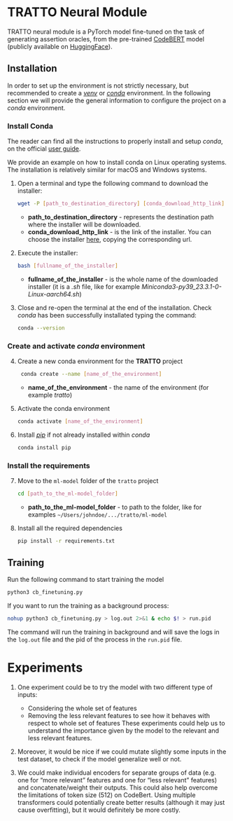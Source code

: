 # TRATTO Neural Module

TRATTO neural module is a PyTorch model fine-tuned on the task of generating assertion oracles, from the pre-trained
[CodeBERT](https://huggingface.co/microsoft/codebert-base) model (publicly available on [HuggingFace](https://huggingface.co/)).

## Installation

In order to set up the environment is not strictly necessary, but recommended to create a [_venv_](https://docs.python.org/3/library/venv.html)
or [_conda_](https://docs.conda.io/en/latest/) environment.
In the following section we will provide the general information to configure the project on a _conda_ environment.

### Install Conda

The reader can find all the instructions to properly install and setup _conda_, on the official [user guide](https://docs.conda.io/projects/conda/en/stable/user-guide/install/index.html).

We provide an example on how to install conda on Linux operating systems. The installation is relatively similar for
macOS and Windows systems.

1. Open a terminal and type the following command to download the installer:
    ```bash
    wget -P [path_to_destination_directory] [conda_download_http_link]
    ```
    * **path_to_destination_directory** - represents the destination path where the installer will be downloaded.
    * **conda_download_http_link** - is the link of the installer. You can choose the installer [here](https://docs.conda.io/en/latest/miniconda.html#linux-installers), copying the corresponding url.


2. Execute the installer:
    ```bash
    bash [fullname_of_the_installer]
    ```
   * **fullname_of_the_installer** - is the whole name of the downloaded installer (it is a _.sh_ file, like for example
     _Miniconda3-py39_23.3.1-0-Linux-aarch64.sh_)


3. Close and re-open the terminal at the end of the installation. Check _conda_ has been successfully installated typing the command:
    ```bash
    conda --version
    ```


### Create and activate _conda_ environment

4. Create a new conda environment for the **TRATTO** project
   ```bash
    conda create --name [name_of_the_environment]
    ```
   * **name_of_the_environment** - the name of the environment (for example _tratto_)


5. Activate the conda environment
    ```bash
    conda activate [name_of_the_environment]
    ```


6. Install [_pip_](https://pip.pypa.io/en/stable/) if not already installed within _conda_
    ```bash
    conda install pip
    ```


### Install the requirements

7. Move to the `ml-model` folder of the `tratto` project
    ```bash
    cd [path_to_the_ml-model_folder]
    ```
   * **path_to_the_ml-model_folder** - to path to the folder, like for examples `~/Users/johndoe/.../tratto/ml-model`


8. Install all the required dependencies
    ```bash
    pip install -r requirements.txt
    ```


## Training

Run the following command to start training the model

```bash
python3 cb_finetuning.py
```


If you want to run the training as a background process:

```bash
nohup python3 cb_finetuning.py > log.out 2>&1 & echo $! > run.pid
```


The command will run the training in background and will save the logs in the `log.out` file and the pid of the process
in the `run.pid` file.


# Experiments

1. One experiment could be to try the model with two different type of inputs:
   * Considering the whole set of features
   * Removing the less relevant features to see how it behaves with respect to whole set of features
   These experiments could help us to understand the importance given by the model to the relevant and less relevant features.

2. Moreover, it would be nice if we could mutate slightly some inputs in the test dataset,
   to check if the model generalize well or not.

3. We could make individual encoders for separate groups of data (e.g. one for “more relevant” features and one
   for “less relevant” features) and concatenate/weight their outputs. This could also help overcome the limitations of
   token size (512) on CodeBert. Using multiple transformers could potentially create better results (although it may
   just cause overfitting), but it would definitely be more costly.
